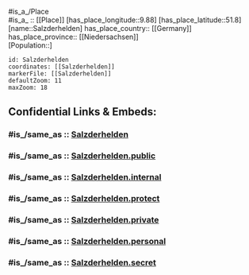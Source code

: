 ﻿---
confidential: public
isDeleted: false
location:
- 51.8
- 9.88
mapmarker: city
mapzoom:
- 7
- 12
SpocWebEntityId: 33897
tags:
- geo/City
type: City
---

#is_a_/Place  
#is_a_ :: [[Place]] 
[has_place_longitude::9.88] 
[has_place_latitude::51.8] 
[name::Salzderhelden] 
has_place_country:: [[Germany]]  
has_place_province:: [[Niedersachsen]]  
[Population::] 



```leaflet
id: Salzderhelden
coordinates: [[Salzderhelden]] 
markerFile: [[Salzderhelden]] 
defaultZoom: 11 
maxZoom: 18
```


## Confidential Links & Embeds: 

### #is_/same_as :: [Salzderhelden](/_Standards/Earth/Continent/Europe/Europe~Central/Germany/Germany~West/Niedersachsen/counties~Niedersachsen/Northeim/cities~Northeim/Einbeck/boroughs~Einbeck/Salzderhelden.md) 

### #is_/same_as :: [Salzderhelden.public](/_public/Earth/Continent/Europe/Europe~Central/Germany/Germany~West/Niedersachsen/counties~Niedersachsen/Northeim/cities~Northeim/Einbeck/boroughs~Einbeck/Salzderhelden.public.md) 

### #is_/same_as :: [Salzderhelden.internal](/_internal/Earth/Continent/Europe/Europe~Central/Germany/Germany~West/Niedersachsen/counties~Niedersachsen/Northeim/cities~Northeim/Einbeck/boroughs~Einbeck/Salzderhelden.internal.md) 

### #is_/same_as :: [Salzderhelden.protect](/_protect/Earth/Continent/Europe/Europe~Central/Germany/Germany~West/Niedersachsen/counties~Niedersachsen/Northeim/cities~Northeim/Einbeck/boroughs~Einbeck/Salzderhelden.protect.md) 

### #is_/same_as :: [Salzderhelden.private](/_private/Earth/Continent/Europe/Europe~Central/Germany/Germany~West/Niedersachsen/counties~Niedersachsen/Northeim/cities~Northeim/Einbeck/boroughs~Einbeck/Salzderhelden.private.md) 

### #is_/same_as :: [Salzderhelden.personal](/_personal/Earth/Continent/Europe/Europe~Central/Germany/Germany~West/Niedersachsen/counties~Niedersachsen/Northeim/cities~Northeim/Einbeck/boroughs~Einbeck/Salzderhelden.personal.md) 

### #is_/same_as :: [Salzderhelden.secret](/_secret/Earth/Continent/Europe/Europe~Central/Germany/Germany~West/Niedersachsen/counties~Niedersachsen/Northeim/cities~Northeim/Einbeck/boroughs~Einbeck/Salzderhelden.secret.md)

